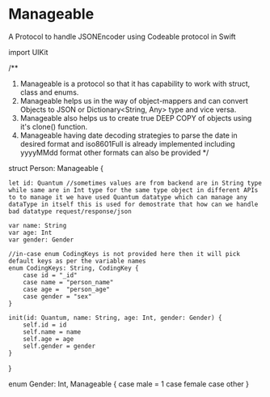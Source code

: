 # Manageable
A Protocol to handle JSONEncoder using Codeable protocol in Swift


import UIKit

/**
 1. Manageable is a protocol so that it has capability to work with struct, class and enums.
 2. Manageable helps us in the way of object-mappers and can convert Objects to JSON or Dictionary<String, Any> type and vice versa.
 3. Manageable also helps us to create true DEEP COPY of objects using it's clone() function.
 4. Manageable having date decoding strategies to parse the date in desired format and iso8601Full is already implemented including yyyyMMdd format other formats can also be provided
 */

struct Person: Manageable {
    
    let id: Quantum //sometimes values are from backend are in String type while same are in Int type for the same type object in different APIs to to manage it we have used Quantum datatype which can manage any dataType in itself this is used for demostrate that how can we handle bad datatype request/response/json
    
    var name: String
    var age: Int
    var gender: Gender
    
    //in-case enum CodingKeys is not provided here then it will pick default keys as per the variable names
    enum CodingKeys: String, CodingKey {
        case id = "_id"
        case name = "person_name"
        case age =  "person_age"
        case gender = "sex"
    }
    
    init(id: Quantum, name: String, age: Int, gender: Gender) {
        self.id = id
        self.name = name
        self.age = age
        self.gender = gender
    }
    
}

enum Gender: Int, Manageable {
    case male = 1
    case female
    case other
}
